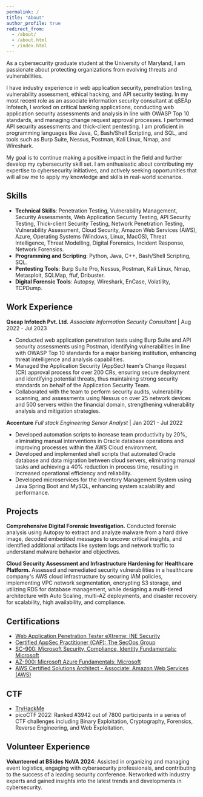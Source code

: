 ```yaml
---
permalink: /
title: "About"
author_profile: true
redirect_from: 
  - /about/
  - /about.html
  - /index.html
---
```


As a cybersecurity graduate student at the University of Maryland, I am passionate about protecting organizations from evolving threats and vulnerabilities.

I have industry experience in web application security, penetration testing, vulnerability assessment, ethical hacking, and API security testing. In my most recent role as an associate information security consultant at qSEAp Infotech, I worked on critical banking applications, conducting web application security assessments and analysis in line with OWASP Top 10 standards, and managing change request approval processes. I performed API security assessments and thick-client pentesting. I am proficient in programming languages like Java, C, Bash/Shell Scripting, and SQL, and tools such as Burp Suite, Nessus, Postman, Kali Linux, Nmap, and Wireshark.

My goal is to continue making a positive impact in the field and further develop my cybersecurity skill set. I am enthusiastic about contributing my expertise to cybersecurity initiatives, and actively seeking opportunities that will allow me to apply my knowledge and skills in real-world scenarios.

Skills
------
- **Technical Skills**: Penetration Testing, Vulnerability Management, Security Assessments, Web Application Security 
Testing, API Security Testing, Thick-client Security Testing, Network Penetration Testing, Vulnerability Assessment, 
Cloud Security, Amazon Web Services (AWS), Azure, Operating Systems (Windows, Linux, MacOS), Threat 
Intelligence, Threat Modelling, Digital Forensics, Incident Response, Network Forensics.
- **Programming and Scripting**: Python, Java, C++, Bash/Shell Scripting, SQL.
- **Pentesting Tools**: Burp Suite Pro, Nessus, Postman, Kali Linux, Nmap, Metasploit, SQLMap, ffuf, Dribuster.
- **Digital Forensic Tools**: Autopsy, Wireshark, EnCase, Volatility, TCPDump.

Work Experience
------
**Qseap Infotech Pvt. Ltd.**
*Associate Information Security Consultant* | Aug 2022 - Jul 2023
- Conducted web application penetration tests using Burp Suite and API security assessments using Postman, identifying 
vulnerabilities in line with OWASP Top 10 standards for a major banking institution, enhancing threat intelligence and 
analysis capabilities.
- Managed the Application Security (AppSec) team's Change Request (CR) approval process for over 200 CRs, ensuring 
secure deployment and identifying potential threats, thus maintaining strong security standards on behalf of the 
Application Security Team. 
- Collaborated with the team to perform security audits, vulnerability scanning, and assessments using Nessus on over 25 
network devices and 500 servers within the financial domain, strengthening vulnerability analysis and mitigation 
strategies. 

**Accenture**
*Full stack Engineering Senior Analyst* | Jan 2021 - Jul 2022 
- Developed automation scripts to increase team productivity by 20%, eliminating manual interventions in Oracle database 
operations and improving processes within the AWS Cloud environment. 
- Developed and implemented shell scripts that automated Oracle database and data migration between cloud servers, 
eliminating manual tasks and achieving a 40% reduction in process time, resulting in increased operational efficiency and 
reliability. 
- Developed microservices for the Inventory Management System using Java Spring Boot and MySQL, enhancing system 
scalability and performance. 

Projects
------
**Comprehensive Digital Forensic Investigation.** Conducted forensic analysis using Autopsy to extract and analyze malware 
from a hard drive image, decoded embedded messages to uncover critical insights, and identified additional artifacts like 
system logs and network traffic to understand malware behavior and objectives. 

**Cloud Security Assessment and Infrastructure Hardening for Healthcare Platform.** Assessed and remediated security 
vulnerabilities in a healthcare company's AWS cloud infrastructure by securing IAM policies, implementing VPC network 
segmentation, encrypting S3 storage, and utilizing RDS for database management, while designing a multi-tiered architecture 
with Auto Scaling, multi-AZ deployments, and disaster recovery for scalability, high availability, and compliance. 

Certifications
------
- [Web Application Penetration Tester eXtreme: INE Security](https://certs.ine.com/ea753f3e-84df-4754-906e-6462535628b2#gs.faw2ns)
- [Certified AppSec Practitioner (CAP): The SecOps Group](https://drive.google.com/file/d/1DkgWyydn9nJkmV95fpyc9HymPv8c0I6k/view)
- [SC-900: Microsoft Security, Compliance, Identity Fundamentals: Microsoft](https://www.credly.com/badges/670533be-f78e-44dc-9984-946b41b70398/public_url)
- [AZ-900: Microsoft Azure Fundamentals: Microsoft](https://www.credly.com/badges/9b08d385-3fe1-4f1b-b1cd-154fa58b861d/public_url)
- [AWS Certified Solutions Architect - Associate: Amazon Web Services (AWS)](https://www.credly.com/badges/e4c24e07-601c-45c1-825d-5f28e84c8f96)

CTF
------
- [TryHackMe](https://tryhackme.com/r/p/gpmore)
- picoCTF 2022: Ranked #3942 out of 7800 participants in a series of CTF challenges including Binary Exploitation, 
Cryptography, Forensics, Reverse Engineering, and Web Exploitation. 

Volunteer Experience
------
**Volunteered at BSides NoVA 2024**: Assisted in organizing and managing event logistics, engaging with cybersecurity 
professionals, and contributing to the success of a leading security conference. Networked with industry experts and 
gained insights into the latest trends and developments in cybersecurity.
